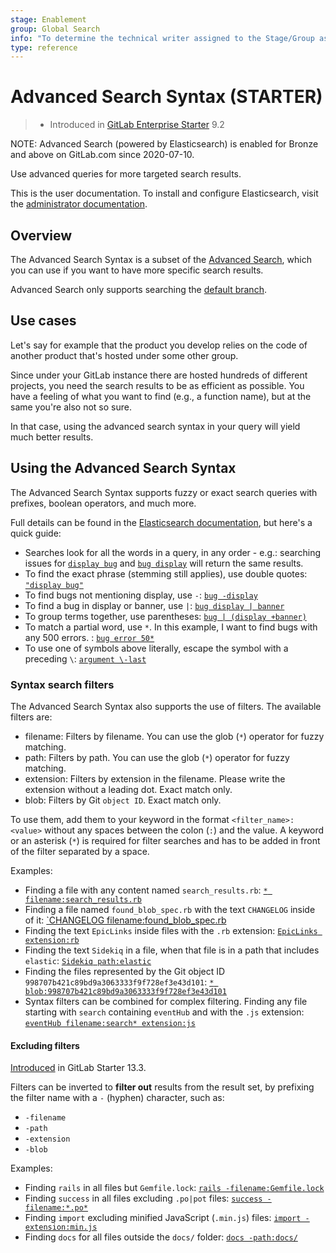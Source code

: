 ```yaml
---
stage: Enablement
group: Global Search
info: "To determine the technical writer assigned to the Stage/Group associated with this page, see https://about.gitlab.com/handbook/engineering/ux/technical-writing/#assignments"
type: reference
---
```


# Advanced Search Syntax **(STARTER)**

> - Introduced in [GitLab Enterprise Starter](https://about.gitlab.com/pricing/) 9.2

NOTE:
Advanced Search (powered by Elasticsearch) is enabled for Bronze and above on GitLab.com since 2020-07-10.

Use advanced queries for more targeted search results.

This is the user documentation. To install and configure Elasticsearch,
visit the [administrator documentation](../../integration/elasticsearch.md).

## Overview

The Advanced Search Syntax is a subset of the
[Advanced Search](advanced_global_search.md), which you can use if you
want to have more specific search results.

Advanced Search only supports searching the [default branch](../project/repository/branches/index.md#default-branch).

## Use cases

Let's say for example that the product you develop relies on the code of another
product that's hosted under some other group.

Since under your GitLab instance there are hosted hundreds of different projects,
you need the search results to be as efficient as possible. You have a feeling
of what you want to find (e.g., a function name), but at the same you're also
not so sure.

In that case, using the advanced search syntax in your query will yield much
better results.

## Using the Advanced Search Syntax

The Advanced Search Syntax supports fuzzy or exact search queries with prefixes,
boolean operators, and much more.

Full details can be found in the [Elasticsearch documentation](https://www.elastic.co/guide/en/elasticsearch/reference/5.3/query-dsl-simple-query-string-query.html#_simple_query_string_syntax), but
here's a quick guide:

- Searches look for all the words in a query, in any order - e.g.: searching
  issues for [`display bug`](https://gitlab.com/search?utf8=%E2%9C%93&snippets=&scope=issues&repository_ref=&search=display+bug&group_id=9970&project_id=278964) and [`bug display`](https://gitlab.com/search?utf8=%E2%9C%93&snippets=&scope=issues&repository_ref=&search=bug+Display&group_id=9970&project_id=278964) will return the same results.
- To find the exact phrase (stemming still applies), use double quotes: [`"display bug"`](https://gitlab.com/search?utf8=%E2%9C%93&snippets=&scope=issues&repository_ref=&search=%22display+bug%22&group_id=9970&project_id=278964)
- To find bugs not mentioning display, use `-`: [`bug -display`](https://gitlab.com/search?utf8=%E2%9C%93&snippets=&scope=issues&repository_ref=&search=bug+-display&group_id=9970&project_id=278964)
- To find a bug in display or banner, use `|`: [`bug display | banner`](https://gitlab.com/search?utf8=%E2%9C%93&snippets=&scope=issues&repository_ref=&search=bug+display+%7C+banner&group_id=9970&project_id=278964)
- To group terms together, use parentheses: [`bug | (display +banner)`](https://gitlab.com/search?utf8=%E2%9C%93&snippets=&scope=issues&repository_ref=&search=bug+%7C+%28display+%2Bbanner%29&group_id=9970&project_id=278964)
- To match a partial word, use `*`. In this example, I want to find bugs with any 500 errors. : [`bug error 50*`](https://gitlab.com/search?utf8=%E2%9C%93&snippets=&scope=issues&repository_ref=&search=bug+error+50*&group_id=9970&project_id=278964)
- To use one of symbols above literally, escape the symbol with a preceding `\`: [`argument \-last`](https://gitlab.com/search?utf8=%E2%9C%93&snippets=&scope=blobs&repository_ref=&search=argument+%5C-last&group_id=9970&project_id=278964)

### Syntax search filters

The Advanced Search Syntax also supports the use of filters. The available filters are:

- filename: Filters by filename. You can use the glob (`*`) operator for fuzzy matching.
- path: Filters by path. You can use the glob (`*`) operator for fuzzy matching.
- extension: Filters by extension in the filename. Please write the extension without a leading dot. Exact match only.
- blob: Filters by Git `object ID`. Exact match only.

To use them, add them to your keyword in the format `<filter_name>:<value>` without
any spaces between the colon (`:`) and the value. A keyword or an asterisk (`*`) is required for filter searches and has to be added in front of the filter separated by a space.

Examples:

- Finding a file with any content named `search_results.rb`: [`* filename:search_results.rb`](https://gitlab.com/search?utf8=%E2%9C%93&snippets=&scope=blobs&repository_ref=&search=*+filename%3Asearch_results.rb&group_id=9970&project_id=278964)
- Finding a file named `found_blob_spec.rb` with the text `CHANGELOG` inside of it: [`CHANGELOG filename:found_blob_spec.rb](https://gitlab.com/search?utf8=%E2%9C%93&snippets=&scope=blobs&repository_ref=&search=CHANGELOG+filename%3Afound_blob_spec.rb&group_id=9970&project_id=278964)
- Finding the text `EpicLinks` inside files with the `.rb` extension: [`EpicLinks extension:rb`](https://gitlab.com/search?utf8=%E2%9C%93&snippets=&scope=blobs&repository_ref=&search=EpicLinks+extension%3Arb&group_id=9970&project_id=278964)
- Finding the text `Sidekiq` in a file, when that file is in a path that includes `elastic`: [`Sidekiq path:elastic`](https://gitlab.com/search?utf8=%E2%9C%93&snippets=&scope=blobs&repository_ref=&search=Sidekiq+path%3Aelastic&group_id=9970&project_id=278964)
- Finding the files represented by the Git object ID `998707b421c89bd9a3063333f9f728ef3e43d101`: [`* blob:998707b421c89bd9a3063333f9f728ef3e43d101`](https://gitlab.com/search?utf8=%E2%9C%93&snippets=false&scope=blobs&repository_ref=&search=*+blob%3A998707b421c89bd9a3063333f9f728ef3e43d101&group_id=9970)
- Syntax filters can be combined for complex filtering. Finding any file starting with `search` containing `eventHub` and with the `.js` extension: [`eventHub filename:search* extension:js`](https://gitlab.com/search?utf8=%E2%9C%93&snippets=&scope=blobs&repository_ref=&search=eventHub+filename%3Asearch*+extension%3Ajs&group_id=9970&project_id=278964)

#### Excluding filters

[Introduced](https://gitlab.com/gitlab-org/gitlab/-/issues/31684) in GitLab Starter 13.3.

Filters can be inverted to **filter out** results from the result set, by prefixing the filter name with a `-` (hyphen) character, such as:

- `-filename`
- `-path`
- `-extension`
- `-blob`

Examples:

- Finding `rails` in all files but `Gemfile.lock`: [`rails -filename:Gemfile.lock`](https://gitlab.com/search?utf8=%E2%9C%93&snippets=&scope=blobs&repository_ref=&search=rails+-filename%3AGemfile.lock&group_id=9970&project_id=278964)
- Finding `success` in all files excluding `.po|pot` files: [`success -filename:*.po*`](https://gitlab.com/search?utf8=%E2%9C%93&snippets=&scope=blobs&repository_ref=&search=success+-filename%3A*.po*&group_id=9970&project_id=278964)
- Finding `import` excluding minified JavaScript (`.min.js`) files: [`import -extension:min.js`](https://gitlab.com/search?utf8=%E2%9C%93&snippets=&scope=blobs&repository_ref=&search=import+-extension%3Amin.js&group_id=9970&project_id=278964)
- Finding `docs` for all files outside the `docs/` folder: [`docs -path:docs/`](https://gitlab.com/search?utf8=%E2%9C%93&snippets=&scope=blobs&repository_ref=&search=docs+-path%3Adocs%2F&group_id=9970&project_id=278964)
